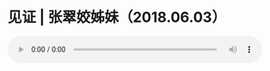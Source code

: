 # 见证 | 张翠姣姊妹（2018.06.03）

<audio style="width: 100%;" preload="false" controls controlslist="nodownload"><source src="//cdn.simai.ml/audio/mp3/old/25057.mp3" type="audio/mpeg">Your browser does not support the audio element.</audio>



